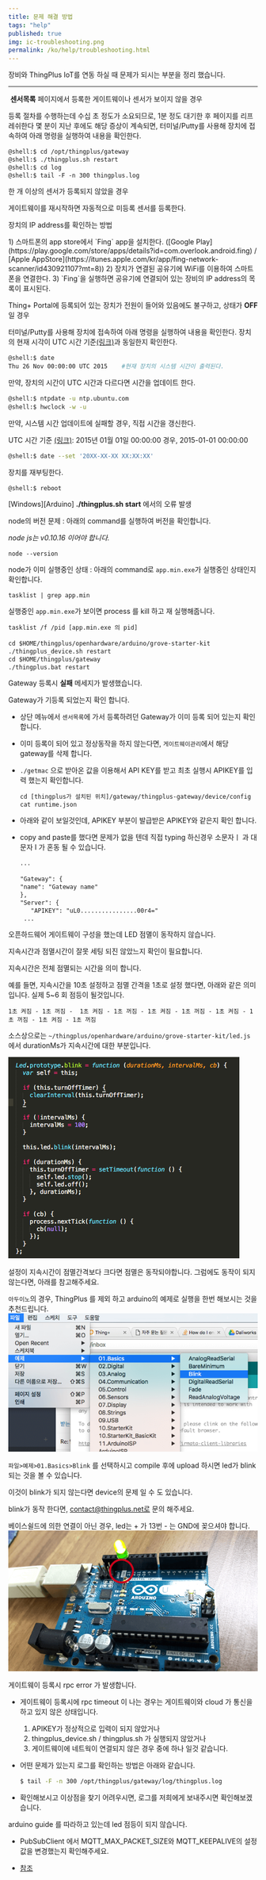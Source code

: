 ```yaml
---
title: 문제 해결 방법
tags: "help"
published: true
img: ic-troubleshooting.png
permalink: /ko/help/troubleshooting.html
---
```


장비와 ThingPlus IoT를 연동 하실 때 문제가 되시는 부분을 정리 했습니다.

---

<p class="dwfqExpand" id= "trbs_invisible_sensors">&nbsp;<b>센서목록</b> 페이지에서 등록한 게이트웨이나 센서가 보이지 않을 경우</p>

등록 절차를 수행하는데 수십 초 정도가 소요되므로, 1분 정도 대기한 후 페이지를 리프레쉬한다
몇 분이 지난 후에도 해당 증상이 계속되면, 터미널/Putty를 사용해 장치에 접속하여 아래 명령을 실행하여 내용을 확인한다.

```
@shell:$ cd /opt/thingplus/gateway
@shell:$ ./thingplus.sh restart
@shell:$ cd log
@shell:$ tail -F -n 300 thingplus.log
```

<p class="dwfqExpand2"></p>

<p class="dwfqExpand" id= "trbs_discover_sensors">   한 개 이상의 센서가 등록되지 않았을 경우</p>

게이트웨이를 재시작하면 자동적으로 미등록 센서를 등록한다.

<p class="dwfqExpand2"></p>
<p class="dwfqExpand"  id= "trbs_">   장치의 IP address를 확인하는 방법</p>
1) 스마트폰의 app store에서 `Fing` app을 설치한다. ([Google Play](https://play.google.com/store/apps/details?id=com.overlook.android.fing) / [Apple AppStore](https://itunes.apple.com/kr/app/fing-network-scanner/id430921107?mt=8))
2) 장치가 연결된 공유기에 WiFi를 이용하여 스마트폰을 연결한다.
3) `Fing`을 실행하면 공유기에 연결되어 있는 장비의 IP address의 목록이 표시된다. 

<p class="dwfqExpand2"></p>
<p class="dwfqExpand" id= "trbs_time_sync">   Thing+ Portal에 등록되어 있는 장치가 전원이 들어와 있음에도 불구하고, 상태가 <b>OFF</b> 일 경우</p>

터미널/Putty를 사용해 장치에 접속하여 아래 명령을 실행하여 내용을 확인한다.
장치의 현재 시각이 UTC 시간 기준[(링크)](http://www.worldtimeserver.com/current_time_in_UTC.aspx)과 동일한지 확인한다.

```bash
@shell:$ date
Thu 26 Nov 00:00:00 UTC 2015    #현재 장치의 시스템 시간이 출력된다.
```

만약, 장치의 시간이 UTC 시간과 다르다면 시간을 업데이트 한다.

```bash
@shell:$ ntpdate -u ntp.ubuntu.com
@shell:$ hwclock -w -u
```

만약, 시스템 시간 업데이트에 실패할 경우, 직접 시간을 갱신한다.

UTC 시간 기준 [(링크)](http://www.worldtimeserver.com/current_time_in_UTC.aspx): 2015년 01월 01일 00:00:00 경우, 2015-01-01 00:00:00

```bash
@shell:$ date --set '20XX-XX-XX XX:XX:XX'
```

장치를 재부팅한다.

```bash
@shell:$ reboot
```

<p class="dwfqExpand2"></p>

<p class="dwfqExpand" id= "trbs_arduino_start_error">   [Windows][Arduino] <b>./thingplus.sh start</b> 에서의 오류 발생 </p>

node의 버전 문제 : 아래의 command를 실행하여 버전을 확인합니다.

_node js는 v0.10.16 이어야 합니다._

```
node --version
```

node가 이미 실행중인 상태 : 아래의 command로 `app.min.exe`가 실행중인 상태인지 확인합니다.
     
```
tasklist | grep app.min  
```

실행중인 `app.min.exe`가 보이면 process 를 kill 하고 재 실행해줍니다.

```
tasklist /f /pid [app.min.exe 의 pid]

cd $HOME/thingplus/openhardware/arduino/grove-starter-kit
./thingplus_device.sh restart
cd $HOME/thingplus/gateway
./thingplus.bat restart
```

<p class="dwfqExpand2"></p>

<p class="dwfqExpand" id= "trbs_error_gw_register">   Gateway 등록시 <b>실패</b> 메세지가 발생했습니다. </p>
    
Gateway가 기등록 되었는지 확인 합니다. 

- 상단 메뉴에서 `센서목록`에 가서 등록하려던 Gateway가 이미 등록 되어 있는지 확인합니다.
- 이미 등록이 되어 있고 정상동작을 하지 않는다면, `게이트웨이관리`에서 해당 gateway를 삭제 합니다.
- `./getmac` 으로 받아온 값을 이용해서 API KEY를 받고 최초 실행시 APIKEY를 입력 했는지 확인합니다. 

  ```
  cd [thingplus가 설치된 위치]/gateway/thingplus-gateway/device/config
  cat runtime.json
  ```

- 아래와 같이 보일것인데, APIKEY 부분이 발급받은 APIKEY와 같은지 확인 합니다.
- copy and paste를 했다면 문제가 없을 텐데 직접 typing 하신경우 소문자ㅣ 과 대문자 I 가 혼동 될 수 있습니다.  
        
  ```
  ...

  "Gateway": {
  "name": "Gateway name"
  },
  "Server": {
     "APIKEY": "uL0................00r4="
   ...

  ```

<p class="dwfqExpand2"></p>

<p class="dwfqExpand"  id= "trbs_led_blink"> 오픈하드웨어 게이트웨이 구성을 했는데 LED 점멸이 동작하지 않습니다.</p>

지속시간과 점멸시간이 잘못 세팅 되진 않았느지 확인이 필요합니다.

지속시간은 전체 점멸되는 시간을 의미 합니다. 

예를 들면, 지속시간을 10초 설정하고 점멸 간격을 1초로 설정 했다면, 아래와 같은 의미 입니다. 실제 5~6 회 점등이 될것입니다.
  
```
1초 켜짐 - 1초 꺼짐 -  1초 켜짐 - 1초 꺼짐 - 1초 켜짐 - 1초 꺼짐 - 1초 켜짐 - 1초 꺼짐 - 1초 켜짐 - 1초 꺼짐 
```
소스상으로는 `~/thingplus/openhardware/arduino/grove-starter-kit/led.js` 에서 durationMs가 지속시간에 대한 부분입니다.

![led.js](/assets/arduino_led_js.png)

설정이 지속시간이 점멸간격보다 크다면 점멸은 동작되야합니다. 그럼에도 동작이 되지 않는다면, 아래를 참고해주세요. 

`아두이노`의 경우,
ThingPlus 를 제외 하고 arduino의 예제로 실행을 한번 해보시는 것을 추천드립니다.
![arduino ide](/assets/arduino_led_ide.png)

`파일>예제>01.Basics>Blink` 를 선택하시고 compile 후에 upload 하시면 led가 blink 되는 것을 볼 수 있습니다.

이것이 blink가 되지 않는다면 device의 문제 일 수 도 있습니다. 

blink가 동작 한다면, contact@thingplus.net로 문의 해주세요.

베이스쉴드에 의한 연결이 아닌 경우, led는 + 가 13번 - 는 GND에 꽂으셔야 합니다.
![arduino_led](/assets/arduino_led.png)



<p class="dwfqExpand2"></p>

<p class="dwfqExpand" id= "trbs_error_rpc"> 게이트웨이 등록시 rpc error 가 발생합니다.</p>

- 게이트웨이 등록시에 rpc timeout 이 나는 경우는 게이트웨이와 cloud 가 통신을 하고 있지 않은 상태입니다.

  1. APIKEY가 정상적으로 입력이 되지 않았거나
  2. thingplus_device.sh / thingplus.sh 가 실행되지 않았거나
  3. 게이트웨이에 네트웍이 연결되지 않은 경우 중에 하나 일것 같습니다.

- 어떤 문제가 있는지 로그를 확인하는 방법은 아래와 같습니다.

  ```bash
  $ tail -F -n 300 /opt/thingplus/gateway/log/thingplus.log
  ```

- 확인해보시고 이상점을 찾기 어려우시면, 로그를 저희에게 보내주시면 확인해보겠습니다.

<p class="dwfqExpand2"></p>

<p class="dwfqExpand" id= "trbs_arduino_actuator"> arduino guide 를 따라하고 있는데 led 점등이 되지 않습니다.</p>

- PubSubClient 에서 MQTT_MAX_PACKET_SIZE와 MQTT_KEEPALIVE의 설정값을 변경했는지 확인해주세요.

- [참조](../open-hardware/arduino-noSSL-user-guide.html#id-pubsub)

<p class="dwfqExpand2"></p>

<!-- <p class="dwfqExpand" id= "trbs_error_key"> key 발급 에러</p>
<p class="dwfqExpand2"></p>

<p class="dwfqExpand" id= "trbs_error_rspi"> 라즈베리파이 등록시 에러 : <code>/usr/local/bin/node: not found</code> </p>
<p class="dwfqExpand2"></p>

<p class="dwfqExpand" id= "trbs_error_install"> 설치시 에러 : <code>./thingplus_embedded_sdk_pi_install.sh: pushd: not found</code> </p>
<p class="dwfqExpand2"></p>
 -->
<!-- <p class="dwfqExpand"></p>
<p class="dwfqExpand2"></p> -->

<!-- [![arduino ide](/assets/arduino_led_ide.png)](javascript:open_youtube('https://www.youtube.com/embed/IdA3_FA9wLU?enablejsapi=1&amp;origin=http://thingplus.net'))

<div id='Utube' class="video-contianer drag ui-draggable ui-draggable-handle"></div>
 -->



<div class='scrolltop'>
    <div class='scroll icon'><i class="fa fa-arrow-circle-up"></i></div>
</div>
